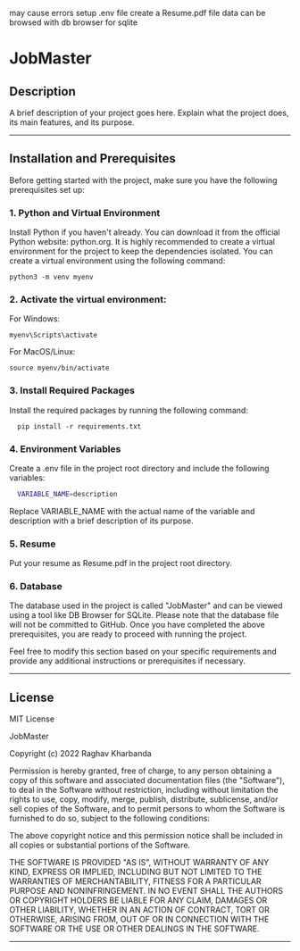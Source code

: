 may cause errors
setup .env file
create a Resume.pdf file
data can be browsed with db browser for sqlite

# JobMaster

## Description
A brief description of your project goes here. Explain what the project does, its main features, and its purpose.
___
## Installation and Prerequisites
Before getting started with the project, make sure you have the following prerequisites set up:

### 1. Python and Virtual Environment
Install Python if you haven't already. You can download it from the official Python website: python.org.
It is highly recommended to create a virtual environment for the project to keep the dependencies isolated. You can create a virtual environment using the following command:

```python3
python3 -m venv myenv
```

### 2. Activate the virtual environment:
For Windows:

```python3
myenv\Scripts\activate
```
For MacOS/Linux:
```python3
source myenv/bin/activate
```
### 3. Install Required Packages
Install the required packages by running the following command:

```python3
  pip install -r requirements.txt
```
### 4. Environment Variables
Create a .env file in the project root directory and include the following variables:
```bash
  VARIABLE_NAME=description
```
Replace VARIABLE_NAME with the actual name of the variable and description with a brief description of its purpose.

### 5. Resume
Put your resume as Resume.pdf in the project root directory.

### 6. Database
The database used in the project is called "JobMaster" and can be viewed using a tool like DB Browser for SQLite. Please note that the database file will not be committed to GitHub.
Once you have completed the above prerequisites, you are ready to proceed with running the project.

Feel free to modify this section based on your specific requirements and provide any additional instructions or prerequisites if necessary.

___
## License
MIT License

JobMaster

Copyright (c) 2022 Raghav Kharbanda

Permission is hereby granted, free of charge, to any person obtaining a copy
of this software and associated documentation files (the "Software"), to deal
in the Software without restriction, including without limitation the rights
to use, copy, modify, merge, publish, distribute, sublicense, and/or sell
copies of the Software, and to permit persons to whom the Software is
furnished to do so, subject to the following conditions:

The above copyright notice and this permission notice shall be included in all
copies or substantial portions of the Software.

THE SOFTWARE IS PROVIDED "AS IS", WITHOUT WARRANTY OF ANY KIND, EXPRESS OR
IMPLIED, INCLUDING BUT NOT LIMITED TO THE WARRANTIES OF MERCHANTABILITY,
FITNESS FOR A PARTICULAR PURPOSE AND NONINFRINGEMENT. IN NO EVENT SHALL THE
AUTHORS OR COPYRIGHT HOLDERS BE LIABLE FOR ANY CLAIM, DAMAGES OR OTHER
LIABILITY, WHETHER IN AN ACTION OF CONTRACT, TORT OR OTHERWISE, ARISING FROM,
OUT OF OR IN CONNECTION WITH THE SOFTWARE OR THE USE OR OTHER DEALINGS IN THE
SOFTWARE.
___
